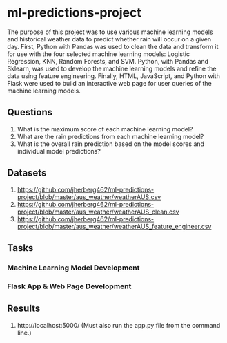 # ml-predictions-project

The purpose of this project was to use various machine learning models and historical weather data to predict whether rain will occur on a given day. First, Python with Pandas was used to clean the data and transform it for use with the four selected machine learning models: Logistic Regression, KNN, Random Forests, and SVM. Python, with Pandas and Sklearn, was used to develop the machine learning models and refine the data using feature engineering. Finally, HTML, JavaScript, and Python with Flask were used to build an interactive web page for user queries of the machine learning models.

## Questions

1. What is the maximum score of each machine learning model?
2. What are the rain predictions from each machine learning model?
3. What is the overall rain prediction based on the model scores and individual model predictions?

## Datasets

1. https://github.com/jherberg462/ml-predictions-project/blob/master/aus_weather/weatherAUS.csv
2. https://github.com/jherberg462/ml-predictions-project/blob/master/aus_weather/weatherAUS_clean.csv
3. https://github.com/jherberg462/ml-predictions-project/blob/master/aus_weather/weatherAUS_feature_engineer.csv

## Tasks

### Machine Learning Model Development



### Flask App & Web Page Development



## Results

1. http://localhost:5000/ (Must also run the app.py file from the command line.)